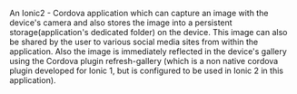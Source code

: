 An Ionic2 - Cordova application which can capture an image with the device's camera and also stores the image into a persistent storage(application's dedicated folder) on the device. This image can also be shared by the user to various social media sites from within the application. Also the image is immediately reflected in the device's gallery using the Cordova plugin refresh-gallery (which is a non native cordova plugin developed for Ionic 1, but is configured to be used in Ionic 2 in this application).
